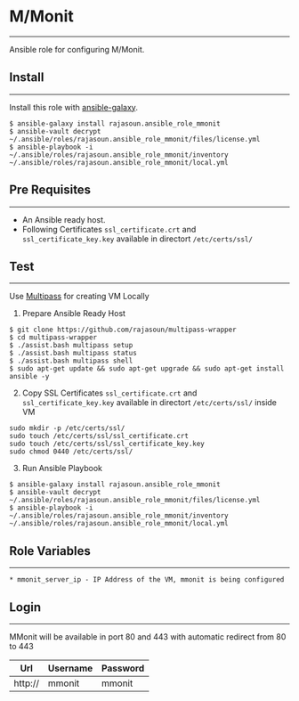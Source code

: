 # M/Monit
-------

Ansible role for configuring M/Monit. 


## Install
-------
Install this role with [ansible-galaxy](https://galaxy.ansible.com/rajasoun/ansible_role_monit).

```shell
$ ansible-galaxy install rajasoun.ansible_role_mmonit
$ ansible-vault decrypt ~/.ansible/roles/rajasoun.ansible_role_mmonit/files/license.yml
$ ansible-playbook -i ~/.ansible/roles/rajasoun.ansible_role_mmonit/inventory ~/.ansible/roles/rajasoun.ansible_role_mmonit/local.yml
```

## Pre Requisites
------------

* An Ansible ready host.
* Following Certificates `ssl_certificate.crt` and `ssl_certificate_key.key` available in directort `/etc/certs/ssl/`


## Test
------------

Use [Multipass](https://multipass.run/) for creating VM Locally

1. Prepare Ansible Ready Host
```
$ git clone https://github.com/rajasoun/multipass-wrapper
$ cd multipass-wrapper
$ ./assist.bash multipass setup
$ ./assist.bash multipass status
$ ./assist.bash multipass shell
$ sudo apt-get update && sudo apt-get upgrade && sudo apt-get install ansible -y
```

2. Copy SSL Certificates `ssl_certificate.crt` and `ssl_certificate_key.key` available in directort `/etc/certs/ssl/` inside VM
```
sudo mkdir -p /etc/certs/ssl/
sudo touch /etc/certs/ssl/ssl_certificate.crt
sudo touch /etc/certs/ssl/ssl_certificate_key.key
sudo chmod 0440 /etc/certs/ssl/
```

3. Run Ansible Playbook 

```
$ ansible-galaxy install rajasoun.ansible_role_mmonit
$ ansible-vault decrypt ~/.ansible/roles/rajasoun.ansible_role_mmonit/files/license.yml
$ ansible-playbook -i ~/.ansible/roles/rajasoun.ansible_role_mmonit/inventory ~/.ansible/roles/rajasoun.ansible_role_mmonit/local.yml

```

## Role Variables
--------------
    * mmonit_server_ip - IP Address of the VM, mmonit is being configured

## Login
--------------

MMonit will be available in port 80 and 443 with automatic redirect from 80 to 443

| Url | Username | Password |
|--- |--- |--- |
| http://<server-name> | mmonit | mmonit |

